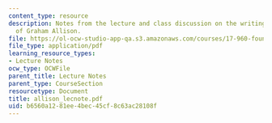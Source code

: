 ```yaml
---
content_type: resource
description: Notes from the lecture and class discussion on the writings and ideas
  of Graham Allison.
file: https://ol-ocw-studio-app-qa.s3.amazonaws.com/courses/17-960-foundations-of-political-science-fall-2004/b6560a1281ee4bec45cf8c63ac28108f_allison_lecnote.pdf
file_type: application/pdf
learning_resource_types:
- Lecture Notes
ocw_type: OCWFile
parent_title: Lecture Notes
parent_type: CourseSection
resourcetype: Document
title: allison_lecnote.pdf
uid: b6560a12-81ee-4bec-45cf-8c63ac28108f
---
```

